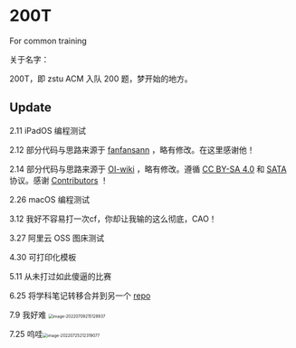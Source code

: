 # 200T

For common training

关于名字：

200T，即 zstu ACM 入队 200 题，梦开始的地方。

## Update

2.11 iPadOS 编程测试

2.12 部分代码与思路来源于 [fanfansann](https://github.com/fanfansann) ，略有修改。在这里感谢他！

2.14 部分代码与思路来源于 [OI-wiki](https://github.com/OI-wiki/OI-wiki/) ，略有修改。遵循 [CC BY-SA 4.0](https://creativecommons.org/licenses/by-sa/4.0/deed.zh) 和 [SATA](https://github.com/zTrix/sata-license) 协议。感谢 [Contributors](https://github.com/OI-wiki/OI-wiki/graphs/contributors) ！

2.26 macOS 编程测试

3.12 我好不容易打一次cf，你却让我输的这么彻底，CAO！

3.27 阿里云 OSS 图床测试

4.30 可打印化模板

5.11 从未打过如此傻逼的比赛

6.25 将学科笔记转移合并到另一个 [repo](https://github.com/chen2438/zstu-study)

7.9 我好难 <img src="https://nme-200t.oss-cn-hangzhou.aliyuncs.com/template/202207092151972.png" alt="image-20220709215128937" style="zoom:50%;" />

7.25 呜哇<img src="https://nme-200t.oss-cn-hangzhou.aliyuncs.com/template/202207252123116.png" alt="image-20220725212319077" style="zoom:50%;" />

